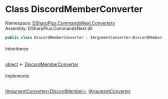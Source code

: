 # Class DiscordMemberConverter

Namespace: [DSharpPlus.CommandsNext.Converters](DSharpPlus.CommandsNext.Converters.md)  
Assembly: DSharpPlus.CommandsNext.dll

```csharp
public class DiscordMemberConverter : IArgumentConverter<DiscordMember>, IArgumentConverter
```

###### Inheritance

[object](https://learn.microsoft.com/dotnet/api/system.object) ← 
[DiscordMemberConverter](DSharpPlus.CommandsNext.Converters.DiscordMemberConverter.md)

###### Implements

[IArgumentConverter<DiscordMember\>](DSharpPlus.CommandsNext.Converters.IArgumentConverter\-1.md), 
[IArgumentConverter](DSharpPlus.CommandsNext.Converters.IArgumentConverter.md)

